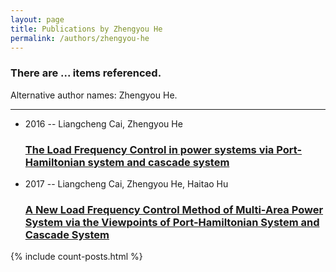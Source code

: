 ```yaml
---
layout: page
title: Publications by Zhengyou He
permalink: /authors/zhengyou-he
---
```


<h3 id="number-posts">There are ... items referenced.</h3>
<p id='info-authors'>Alternative author names: Zhengyou He.</p>
<hr />
<ul class="post-list">
<li><span class='post-meta'>2016 -- Liangcheng Cai, Zhengyou He</span><h3><a class='post-link' href="{{ site.baseurl }}/the-load-frequency-control-in-power-systems-via-port-hamiltonian-system-and-cascade-system">The Load Frequency Control in power systems via Port-Hamiltonian system and cascade system</a></h3></li>
<li><span class='post-meta'>2017 -- Liangcheng Cai, Zhengyou He, Haitao Hu</span><h3><a class='post-link' href="{{ site.baseurl }}/a-new-load-frequency-control-method-of-multi-area-power-system-via-the-viewpoints-of-port-hamiltonian-system-and-cascade-system">A New Load Frequency Control Method of Multi-Area Power System via the Viewpoints of Port-Hamiltonian System and Cascade System</a></h3></li>

</ul>
{% include count-posts.html %}
